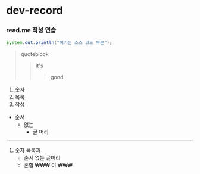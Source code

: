 # dev-record

### read.me 작성 연습


``` JAVA
System.out.println("여기는 소스 코드 부분");	
```

> quoteblock
>> it's
>>> good

1. 숫자
2. 목록
3. 작성

+ 순서
	+ 없는
		+ 글 머리
		
--------------------

1. 숫자 목록과
	+ 순서 없는 글머리
	+ 혼합
₩₩₩
이
₩₩₩

